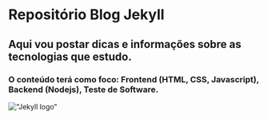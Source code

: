 # Repositório Blog Jekyll
## Aqui vou postar dicas e informações sobre as tecnologias que estudo.

### O conteúdo terá como foco: Frontend (HTML, CSS, Javascript), Backend (Nodejs), Teste de Software.  

!["Jekyll logo"](https://jekyllrb.com/img/logo-2x.png)